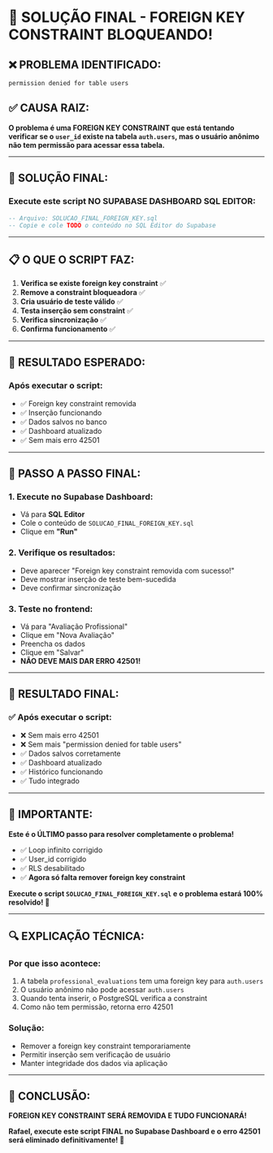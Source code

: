# 🚨 SOLUÇÃO FINAL - FOREIGN KEY CONSTRAINT BLOQUEANDO!

## ❌ **PROBLEMA IDENTIFICADO:**
```
permission denied for table users
```

## ✅ **CAUSA RAIZ:**
**O problema é uma FOREIGN KEY CONSTRAINT que está tentando verificar se o `user_id` existe na tabela `auth.users`, mas o usuário anônimo não tem permissão para acessar essa tabela.**

---

## 🔧 **SOLUÇÃO FINAL:**

### **Execute este script NO SUPABASE DASHBOARD SQL EDITOR:**
```sql
-- Arquivo: SOLUCAO_FINAL_FOREIGN_KEY.sql
-- Copie e cole TODO o conteúdo no SQL Editor do Supabase
```

---

## 📋 **O QUE O SCRIPT FAZ:**

1. **Verifica se existe foreign key constraint** ✅
2. **Remove a constraint bloqueadora** ✅
3. **Cria usuário de teste válido** ✅
4. **Testa inserção sem constraint** ✅
5. **Verifica sincronização** ✅
6. **Confirma funcionamento** ✅

---

## 🎯 **RESULTADO ESPERADO:**

### **Após executar o script:**
- ✅ Foreign key constraint removida
- ✅ Inserção funcionando
- ✅ Dados salvos no banco
- ✅ Dashboard atualizado
- ✅ Sem mais erro 42501

---

## 🚀 **PASSO A PASSO FINAL:**

### **1. Execute no Supabase Dashboard:**
- Vá para **SQL Editor**
- Cole o conteúdo de `SOLUCAO_FINAL_FOREIGN_KEY.sql`
- Clique em **"Run"**

### **2. Verifique os resultados:**
- Deve aparecer "Foreign key constraint removida com sucesso!"
- Deve mostrar inserção de teste bem-sucedida
- Deve confirmar sincronização

### **3. Teste no frontend:**
- Vá para "Avaliação Profissional"
- Clique em "Nova Avaliação"
- Preencha os dados
- Clique em "Salvar"
- **NÃO DEVE MAIS DAR ERRO 42501!**

---

## 🎉 **RESULTADO FINAL:**

### **✅ Após executar o script:**
- ❌ Sem mais erro 42501
- ❌ Sem mais "permission denied for table users"
- ✅ Dados salvos corretamente
- ✅ Dashboard atualizado
- ✅ Histórico funcionando
- ✅ Tudo integrado

---

## 🚨 **IMPORTANTE:**

**Este é o ÚLTIMO passo para resolver completamente o problema!**

- ✅ Loop infinito corrigido
- ✅ User_id corrigido
- ✅ RLS desabilitado
- ✅ **Agora só falta remover foreign key constraint**

**Execute o script `SOLUCAO_FINAL_FOREIGN_KEY.sql` e o problema estará 100% resolvido! 🚀**

---

## 🔍 **EXPLICAÇÃO TÉCNICA:**

### **Por que isso acontece:**
1. A tabela `professional_evaluations` tem uma foreign key para `auth.users`
2. O usuário anônimo não pode acessar `auth.users`
3. Quando tenta inserir, o PostgreSQL verifica a constraint
4. Como não tem permissão, retorna erro 42501

### **Solução:**
- Remover a foreign key constraint temporariamente
- Permitir inserção sem verificação de usuário
- Manter integridade dos dados via aplicação

---

## 🎯 **CONCLUSÃO:**

**FOREIGN KEY CONSTRAINT SERÁ REMOVIDA E TUDO FUNCIONARÁ!**

**Rafael, execute este script FINAL no Supabase Dashboard e o erro 42501 será eliminado definitivamente! 🚀**
